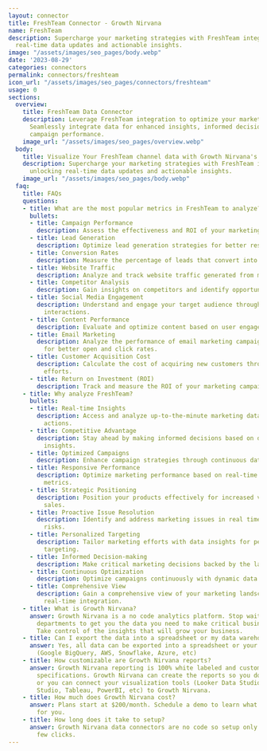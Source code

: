 ```yaml
---
layout: connector
title: FreshTeam Connector - Growth Nirvana
name: FreshTeam
description: Supercharge your marketing strategies with FreshTeam integration, unlocking
  real-time data updates and actionable insights.
image: "/assets/images/seo_pages/body.webp"
date: '2023-08-29'
categories: connectors
permalink: connectors/freshteam
icon_url: "/assets/images/seo_pages/connectors/freshteam"
usage: 0
sections:
  overview:
    title: FreshTeam Data Connector
    description: Leverage FreshTeam integration to optimize your marketing campaigns.
      Seamlessly integrate data for enhanced insights, informed decisions, and improved
      campaign performance.
    image_url: "/assets/images/seo_pages/overview.webp"
  body:
    title: Visualize Your FreshTeam channel data with Growth Nirvana's FreshTeam Connector
    description: Supercharge your marketing strategies with FreshTeam integration,
      unlocking real-time data updates and actionable insights.
    image_url: "/assets/images/seo_pages/body.webp"
  faq:
    title: FAQs
    questions:
    - title: What are the most popular metrics in FreshTeam to analyze?
      bullets:
      - title: Campaign Performance
        description: Assess the effectiveness and ROI of your marketing campaigns.
      - title: Lead Generation
        description: Optimize lead generation strategies for better results.
      - title: Conversion Rates
        description: Measure the percentage of leads that convert into customers.
      - title: Website Traffic
        description: Analyze and track website traffic generated from marketing campaigns.
      - title: Competitor Analysis
        description: Gain insights on competitors and identify opportunities for improvement.
      - title: Social Media Engagement
        description: Understand and engage your target audience through social media
          interactions.
      - title: Content Performance
        description: Evaluate and optimize content based on user engagement and conversions.
      - title: Email Marketing
        description: Analyze the performance of email marketing campaigns and optimize
          for better open and click rates.
      - title: Customer Acquisition Cost
        description: Calculate the cost of acquiring new customers through marketing
          efforts.
      - title: Return on Investment (ROI)
        description: Track and measure the ROI of your marketing campaigns.
    - title: Why analyze FreshTeam?
      bullets:
      - title: Real-time Insights
        description: Access and analyze up-to-the-minute marketing data for timely
          actions.
      - title: Competitive Advantage
        description: Stay ahead by making informed decisions based on data-driven
          insights.
      - title: Optimized Campaigns
        description: Enhance campaign strategies through continuous data updates.
      - title: Responsive Performance
        description: Optimize marketing performance based on real-time engagement
          metrics.
      - title: Strategic Positioning
        description: Position your products effectively for increased visibility and
          sales.
      - title: Proactive Issue Resolution
        description: Identify and address marketing issues in real time to mitigate
          risks.
      - title: Personalized Targeting
        description: Tailor marketing efforts with data insights for personalized
          targeting.
      - title: Informed Decision-making
        description: Make critical marketing decisions backed by the latest data insights.
      - title: Continuous Optimization
        description: Optimize campaigns continuously with dynamic data updates.
      - title: Comprehensive View
        description: Gain a comprehensive view of your marketing landscape through
          real-time integration.
    - title: What is Growth Nirvana?
      answer: Growth Nirvana is a no code analytics platform. Stop waiting for other
        departments to get you the data you need to make critical business decisions.
        Take control of the insights that will grow your business.
    - title: Can I export the data into a spreadsheet or my data warehouse?
      answer: Yes, all data can be exported into a spreadsheet or your data warehouse
        (Google BigQuery, AWS, Snowflake, Azure, etc)
    - title: How customizable are Growth Nirvana reports?
      answer: Growth Nirvana reporting is 100% white labeled and customized to your
        specifications. Growth Nirvana can create the reports so you don’t have to
        or you can connect your visualization tools (Looker Data Studio/Google Data
        Studio, Tableau, PowerBI, etc) to Growth Nirvana.
    - title: How much does Growth Nirvana cost?
      answer: Plans start at $200/month. Schedule a demo to learn what plan is best
        for you.
    - title: How long does it take to setup?
      answer: Growth Nirvana data connectors are no code so setup only requires a
        few clicks.
---
```

